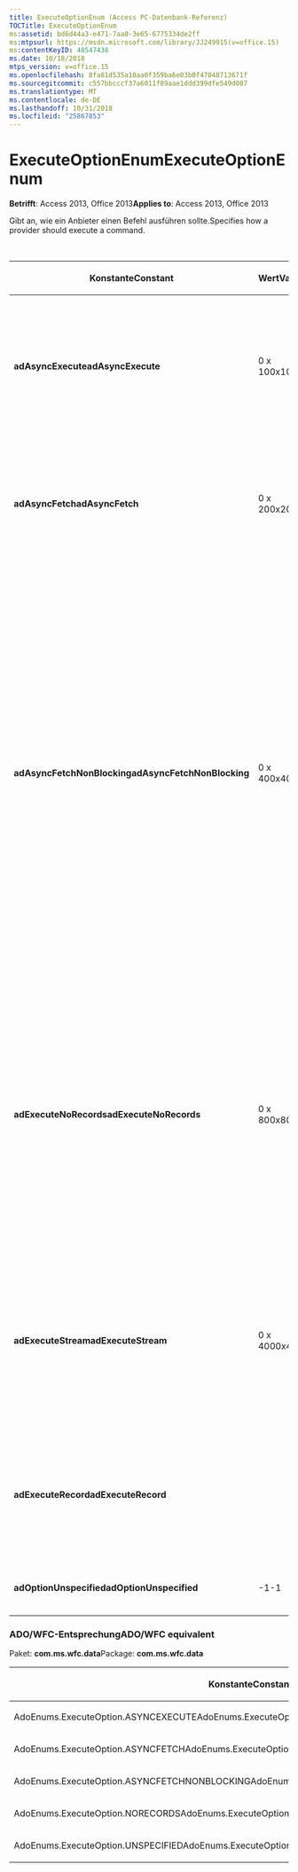 ```yaml
---
title: ExecuteOptionEnum (Access PC-Datenbank-Referenz)
TOCTitle: ExecuteOptionEnum
ms:assetid: bd6d44a3-e471-7aa0-3e65-6775334de2ff
ms:mtpsurl: https://msdn.microsoft.com/library/JJ249915(v=office.15)
ms:contentKeyID: 48547438
ms.date: 10/18/2018
mtps_version: v=office.15
ms.openlocfilehash: 8fa81d535a10aa0f359ba6e03b0f47048713671f
ms.sourcegitcommit: c557bbcccf37a6011f89aae1ddd399dfe549d087
ms.translationtype: MT
ms.contentlocale: de-DE
ms.lasthandoff: 10/31/2018
ms.locfileid: "25867853"
---
```

# <a name="executeoptionenum"></a><span data-ttu-id="c46d8-102">ExecuteOptionEnum</span><span class="sxs-lookup"><span data-stu-id="c46d8-102">ExecuteOptionEnum</span></span>

<span data-ttu-id="c46d8-103">**Betrifft**: Access 2013, Office 2013</span><span class="sxs-lookup"><span data-stu-id="c46d8-103">**Applies to**: Access 2013, Office 2013</span></span>

<span data-ttu-id="c46d8-104">Gibt an, wie ein Anbieter einen Befehl ausführen sollte.</span><span class="sxs-lookup"><span data-stu-id="c46d8-104">Specifies how a provider should execute a command.</span></span>

<br/>

<table>
<colgroup>
<col style="width: 33%" />
<col style="width: 33%" />
<col style="width: 33%" />
</colgroup>
<thead>
<tr class="header">
<th><p><span data-ttu-id="c46d8-105">Konstante</span><span class="sxs-lookup"><span data-stu-id="c46d8-105">Constant</span></span></p></th>
<th><p><span data-ttu-id="c46d8-106">Wert</span><span class="sxs-lookup"><span data-stu-id="c46d8-106">Value</span></span></p></th>
<th><p><span data-ttu-id="c46d8-107">Beschreibung</span><span class="sxs-lookup"><span data-stu-id="c46d8-107">Description</span></span></p></th>
</tr>
</thead>
<tbody>
<tr class="odd">
<td><p><span data-ttu-id="c46d8-108"><strong>adAsyncExecute</strong></span><span class="sxs-lookup"><span data-stu-id="c46d8-108"><strong>adAsyncExecute</strong></span></span></p></td>
<td><p><span data-ttu-id="c46d8-109">0 x 10</span><span class="sxs-lookup"><span data-stu-id="c46d8-109">0x10</span></span></p></td>
<td><p><span data-ttu-id="c46d8-110">Gibt an, dass der Befehl asynchron ausgeführt werden soll.
</span><span class="sxs-lookup"><span data-stu-id="c46d8-110">Indicates that the command should execute asynchronously.</span></span> <span data-ttu-id="c46d8-111">Dieser Wert kann nicht mit dem <a href="commandtypeenum.md">ExecuteOptionEnum</a>-Wert <strong>adAsyncExecute</strong> kombiniert werden.</span><span class="sxs-lookup"><span data-stu-id="c46d8-111">This value cannot be combined with the <a href="commandtypeenum.md">CommandTypeEnum</a> value <strong>adCmdTableDirect</strong>.</span></span></p></td>
</tr>
<tr class="even">
<td><p><span data-ttu-id="c46d8-112"><strong>adAsyncFetch</strong></span><span class="sxs-lookup"><span data-stu-id="c46d8-112"><strong>adAsyncFetch</strong></span></span></p></td>
<td><p><span data-ttu-id="c46d8-113">0 x 20</span><span class="sxs-lookup"><span data-stu-id="c46d8-113">0x20</span></span></p></td>
<td><p><span data-ttu-id="c46d8-114">Gibt an, dass die verbleibenden Zeilen nach der ersten, in der <a href="cachesize-property-ado.md">CacheSize</a>-Eigenschaft angegebenen Menge asynchron abgerufen werden sollten.</span><span class="sxs-lookup"><span data-stu-id="c46d8-114">Indicates that the remaining rows after the initial quantity specified in the <a href="cachesize-property-ado.md">CacheSize</a> property should be retrieved asynchronously.</span></span></p></td>
</tr>
<tr class="odd">
<td><p><span data-ttu-id="c46d8-115"><strong>adAsyncFetchNonBlocking</strong></span><span class="sxs-lookup"><span data-stu-id="c46d8-115"><strong>adAsyncFetchNonBlocking</strong></span></span></p></td>
<td><p><span data-ttu-id="c46d8-116">0 x 40</span><span class="sxs-lookup"><span data-stu-id="c46d8-116">0x40</span></span></p></td>
<td><p><span data-ttu-id="c46d8-p102">Gibt an, dass der Hauptthread beim Abrufen nie blockiert. Wenn die angeforderte Zeile nicht abgerufen worden ist, wird die aktuelle Zeile automatisch an das Ende der Datei verschoben.
</span><span class="sxs-lookup"><span data-stu-id="c46d8-p102">Indicates that the main thread never blocks while retrieving. If the requested row has not been retrieved, the current row automatically moves to the end of the file.</span></span></p><p><span data-ttu-id="c46d8-119">Wenn Sie ein <a href="recordset-object-ado.md">Recordset-Objekt</a> aus einem <a href="stream-object-ado.md">Stream</a> , der ein dauerhaft gespeichertes <strong>Recordset</strong>enthält öffnen, wird <strong>AdAsyncFetchNonBlocking</strong> keinen Einfluss; der Vorgang wird synchron und blockiert werden.</span><span class="sxs-lookup"><span data-stu-id="c46d8-119">If you open a <a href="recordset-object-ado.md">Recordset</a> from a <a href="stream-object-ado.md">Stream</a> containing a persistently stored <strong>Recordset</strong>, <strong>adAsyncFetchNonBlocking</strong> will not have an effect; the operation will be synchronous and blocking.</span></span> <span data-ttu-id="c46d8-120"><strong>AdAsynchFetchNonBlocking</strong> hat keine Auswirkung, wenn die <a href="commandtypeenum.md">AdCmdTableDirect</a> -Option zum Öffnen des <strong>Recordset-Objekt</strong>verwendet wird.</span><span class="sxs-lookup"><span data-stu-id="c46d8-120"><strong>adAsynchFetchNonBlocking</strong> has no effect when the <a href="commandtypeenum.md">adCmdTableDirect</a> option is used to open the <strong>Recordset</strong>.</span></span></p></td>
</tr>
<tr class="even">
<td><p><span data-ttu-id="c46d8-121"><strong>adExecuteNoRecords</strong></span><span class="sxs-lookup"><span data-stu-id="c46d8-121"><strong>adExecuteNoRecords</strong></span></span></p></td>
<td><p><span data-ttu-id="c46d8-122">0 x 80</span><span class="sxs-lookup"><span data-stu-id="c46d8-122">0x80</span></span></p></td>
<td><p><span data-ttu-id="c46d8-123">Gibt an, dass der Befehlstext ist, einen Befehl oder eine gespeicherte Prozedur, der gibt keine Zeilen (beispielsweise einen Befehl, der nur Daten einfügt) zurück.</span><span class="sxs-lookup"><span data-stu-id="c46d8-123">Indicates that the command text is a command or stored procedure that does not return rows (for example, a command that only inserts data).</span></span> <span data-ttu-id="c46d8-124">Wenn alle Zeilen abgerufen werden, werden sie verworfen und nicht zurückgegeben.</span><span class="sxs-lookup"><span data-stu-id="c46d8-124">If any rows are retrieved, they are discarded and not returned.</span></span> <span data-ttu-id="c46d8-125"><strong>AdExecuteNoRecords</strong> kann nur als optionaler Parameter an die <strong>Command-</strong> oder <strong>Connection</strong> <strong>Execute</strong> -Methode übergeben werden.</span><span class="sxs-lookup"><span data-stu-id="c46d8-125"><strong>adExecuteNoRecords</strong> can only be passed as an optional parameter to the <strong>Command</strong> or <strong>Connection</strong> <strong>Execute</strong> method.</span></span></p></td>
</tr>
<tr class="odd">
<td><p><span data-ttu-id="c46d8-126"><strong>adExecuteStream</strong></span><span class="sxs-lookup"><span data-stu-id="c46d8-126"><strong>adExecuteStream</strong></span></span></p></td>
<td><p><span data-ttu-id="c46d8-127">0 x 400</span><span class="sxs-lookup"><span data-stu-id="c46d8-127">0x400</span></span></p></td>
<td><p><span data-ttu-id="c46d8-128">Gibt an, dass die Ergebnisse einer Befehlsausführung als Datenstrom zurückgegeben werden sollten.
</span><span class="sxs-lookup"><span data-stu-id="c46d8-128">Indicates that the results of a command execution should be returned as a stream.</span></span> <span data-ttu-id="c46d8-129"><strong>AdExecuteStream</strong> können nur als optionaler Parameter an den <strong>Befehl</strong> <strong>Execute</strong> -Methode übergeben werden.</span><span class="sxs-lookup"><span data-stu-id="c46d8-129"><strong>adExecuteStream</strong> can only be passed as an optional parameter to the <strong>Command</strong> <strong>Execute</strong> method.</span></span></p></td>
</tr>
<tr class="even">
<td><p><span data-ttu-id="c46d8-130"><strong>adExecuteRecord</strong></span><span class="sxs-lookup"><span data-stu-id="c46d8-130"><strong>adExecuteRecord</strong></span></span></p></td>
<td><p><br />
</p></td>
<td><p><span data-ttu-id="c46d8-131">Gibt an, dass <strong>CommandText</strong> ein Befehl oder eine gespeicherte Prozedur ist, der bzw. die eine einzelne Zeile zurückgibt, die als <strong>Record</strong>-Objekt zurückgegeben werden sollte.</span><span class="sxs-lookup"><span data-stu-id="c46d8-131">Indicates that the <strong>CommandText</strong> is a command or stored procedure that returns a single row which should be returned as a <strong>Record</strong> object.</span></span></p></td>
</tr>
<tr class="odd">
<td><p><span data-ttu-id="c46d8-132"><strong>adOptionUnspecified</strong></span><span class="sxs-lookup"><span data-stu-id="c46d8-132"><strong>adOptionUnspecified</strong></span></span></p></td>
<td><p><span data-ttu-id="c46d8-133">-1</span><span class="sxs-lookup"><span data-stu-id="c46d8-133">-1</span></span></p></td>
<td><p><span data-ttu-id="c46d8-134">Gibt an, dass der Befehl nicht festgelegt ist.</span><span class="sxs-lookup"><span data-stu-id="c46d8-134">Indicates that the command is unspecified.</span></span></p></td>
</tr>
</tbody>
</table>


### <a name="adowfc-equivalent"></a><span data-ttu-id="c46d8-135">ADO/WFC-Entsprechung</span><span class="sxs-lookup"><span data-stu-id="c46d8-135">ADO/WFC equivalent</span></span>

<span data-ttu-id="c46d8-136">Paket: **com.ms.wfc.data**</span><span class="sxs-lookup"><span data-stu-id="c46d8-136">Package: **com.ms.wfc.data**</span></span>

<table>
<colgroup>
<col style="width: 100%" />
</colgroup>
<thead>
<tr class="header">
<th><p><span data-ttu-id="c46d8-137">Konstante</span><span class="sxs-lookup"><span data-stu-id="c46d8-137">Constant</span></span></p></th>
</tr>
</thead>
<tbody>
<tr class="odd">
<td><p><span data-ttu-id="c46d8-138">AdoEnums.ExecuteOption.ASYNCEXECUTE</span><span class="sxs-lookup"><span data-stu-id="c46d8-138">AdoEnums.ExecuteOption.ASYNCEXECUTE</span></span></p></td>
</tr>
<tr class="even">
<td><p><span data-ttu-id="c46d8-139">AdoEnums.ExecuteOption.ASYNCFETCH</span><span class="sxs-lookup"><span data-stu-id="c46d8-139">AdoEnums.ExecuteOption.ASYNCFETCH</span></span></p></td>
</tr>
<tr class="odd">
<td><p><span data-ttu-id="c46d8-140">AdoEnums.ExecuteOption.ASYNCFETCHNONBLOCKING</span><span class="sxs-lookup"><span data-stu-id="c46d8-140">AdoEnums.ExecuteOption.ASYNCFETCHNONBLOCKING</span></span></p></td>
</tr>
<tr class="even">
<td><p><span data-ttu-id="c46d8-141">AdoEnums.ExecuteOption.NORECORDS</span><span class="sxs-lookup"><span data-stu-id="c46d8-141">AdoEnums.ExecuteOption.NORECORDS</span></span></p></td>
</tr>
<tr class="odd">
<td><p><span data-ttu-id="c46d8-142">AdoEnums.ExecuteOption.UNSPECIFIED</span><span class="sxs-lookup"><span data-stu-id="c46d8-142">AdoEnums.ExecuteOption.UNSPECIFIED</span></span></p></td>
</tr>
</tbody>
</table>

